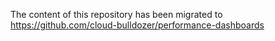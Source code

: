 The content of this repository has been migrated to https://github.com/cloud-bulldozer/performance-dashboards
